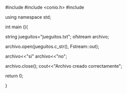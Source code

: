 #include <iostream>
#include <conio.h>
#include <fstream>

using namespace std;

int main (){

string jueguitos="jueguitos.txt";
ofstream archivo;

archivo.open(jueguitos.c_str(),
Fstream::out);

archivo<<"si"
archivo<<"no";

archivo.close();
cout<<"Archivo creado correctamente";


return 0;

}